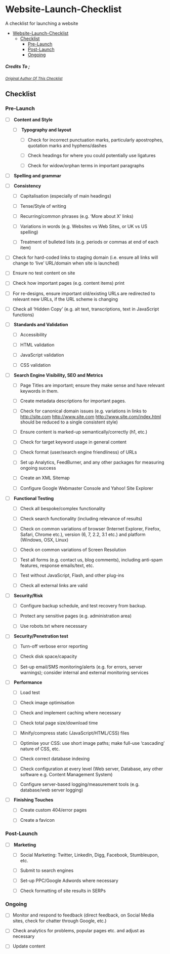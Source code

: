 # Website-Launch-Checklist
A checklist for launching a website

- [Website-Launch-Checklist](#website-launch-checklist)
  * [Checklist](#checklist)
    + [Pre-Launch](#pre-launch)
    + [Post-Launch](#post-launch)
    + [Ongoing](#ongoing)


##### Credits To ; 
<small><i><a href='https://github.com/mapiec/checklist'>Original Author Of This Checklist</a></i></small>


## Checklist
### Pre-Launch
* [ ] <b> Content and Style </b> 
 
    * [ ] <b> Typography and layout	  </b>
 
      * [ ] Check for incorrect punctuation marks, particularly apostrophes, quotation marks and hyphens/dashes	 
 
      * [ ] Check headings for where you could potentially use ligatures	 
 
      * [ ] Check for widow/orphan terms in important paragraphs	 
 
 * [ ] <b> Spelling and grammar	 </b>
 
* [ ] <b> Consistency	 </b>
 
    * [ ]  Capitalisation (especially of main headings)	 
 
    * [ ]  Tense/Style of writing	 
 
    * [ ]  Recurring/common phrases (e.g. ‘More about X’ links)	 
  
   * [ ]   Variations in words (e.g. Websites vs Web Sites, or UK vs US spelling)	 
  
    * [ ]  Treatment of bulleted lists (e.g. periods or commas at end of each item)	 
 
 
 
 * [ ]  Check for hard-coded links to staging domain (i.e. ensure all links will change to ‘live’ URL/domain when site is launched)
 
 * [ ] Ensure no test content on site	 
 
 * [ ] Check how important pages (e.g. content items) print	 
 
 * [ ] For re-designs, ensure important old/existing URLs are redirected to relevant new URLs, if the URL scheme is changing
 
 * [ ] Check all ‘Hidden Copy’ (e.g. alt text, transcriptions, text in JavaScript functions)	 
 
 
 * [ ] <b> Standards and Validation </b>
    * [ ] Accessibility	 
   * [ ]  HTML validation	 
   * [ ]  JavaScript validation	 
   * [ ]  CSS validation	 
 
 
 * [ ] <b> Search Engine Visibility, SEO and Metrics </b>
     * [ ] Page Titles are important; ensure they make sense and have relevant keywords in them.	
  
    * [ ]  Create metadata descriptions for important pages.	 
  
    * [ ]  Check for canonical domain issues (e.g. variations in links to http://site.com http://www.site.com http://www.site.com/index.html should be reduced to a single   consistent style)	 
  
    * [ ]  Ensure content is marked-up semantically/correctly (h1, etc.)	 
  
     * [ ] Check for target keyword usage in general content	 
  
     * [ ] Check format (user/search engine friendliness) of URLs	 
  
    * [ ]  Set up Analytics, FeedBurner, and any other packages for measuring ongoing success	 
  
    * [ ]  Create an XML Sitemap	 
  
     * [ ] Configure Google Webmaster Console and Yahoo! Site Explorer	 
 
 * [ ] <b> Functional Testing </b>
    * [ ] Check all bespoke/complex functionality	 
 
    * [ ] Check search functionality (including relevance of results)	 
    
    * [ ] Check on common variations of browser (Internet Explorer, Firefox, Safari, Chrome etc.), version (6, 7, 2.2, 3.1 etc.) and platform (Windows, OSX, Linux)	 
    
    * [ ] Check on common variations of Screen Resolution	 
    
    * [ ] Test all forms (e.g. contact us, blog comments), including anti-spam features, response emails/text, etc.
    	 
    * [ ] Test without JavaScript, Flash, and other plug-ins	
     
    * [ ] Check all external links are valid	 
 
 * [ ] <b> Security/Risk </b>
    * [ ]  Configure backup schedule, and test recovery from backup.	 
 
     * [ ] Protect any sensitive pages (e.g. administration area)	 
 
     * [ ] Use robots.txt where necessary	 
 
 * [ ] <b> Security/Penetration test	</b> 
 
    * [ ]  Turn-off verbose error reporting	 
 
     * [ ] Check disk space/capacity	 
 
     * [ ] Set-up email/SMS monitoring/alerts (e.g. for errors, server warnings); consider internal and external monitoring services	 
 
 
 
 
* [ ] <b> Performance </b>
   * [ ]  Load test	 
 
    * [ ] Check image optimisation	 
 
    * [ ] Check and implement caching where necessary	 
 
    * [ ] Check total page size/download time	 
 
    * [ ] Minify/compress static (JavaScript/HTML/CSS) files	 
 
   * [ ]  Optimise your CSS: use short image paths; make full-use ‘cascading’ nature of CSS, etc.	 
 
    * [ ] Check correct database indexing	 
 
    * [ ] Check configuration at every level (Web server, Database, any other software e.g. Content Management System)	
 
   * [ ]  Configure server-based logging/measurement tools (e.g. database/web server logging)	 
 
* [ ]  <b> Finishing Touches </b>
   * [ ]  Create custom 404/error pages	 
 
   * [ ]  Create a favicon
 
 ### Post-Launch
 * [ ] <b> Marketing </b>
    * [ ] Social Marketing: Twitter, LinkedIn, Digg, Facebook, Stumbleupon, etc.	 
 
    * [ ] Submit to search engines	
 
   * [ ]  Set-up PPC/Google Adwords where necessary	 
 
    * [ ] Check formatting of site results in SERPs	 
 
 ### Ongoing
 * [ ] Monitor and respond to feedback (direct feedback, on Social Media sites, check for chatter through Google, etc.)	 
 
 * [ ] Check analytics for problems, popular pages etc. and adjust as necessary	 
 
 * [ ] Update content

